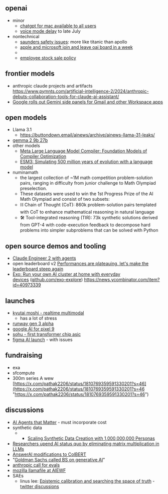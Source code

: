 

## openai

- minor
	- [chatgpt for mac available to all users](https://arstechnica.com/gadgets/2024/06/openais-chatgpt-for-mac-is-now-available-to-all-users/)
	- [voice mode delay](https://www.channelnewsasia.com/business/openai-delays-rolling-out-its-voice-mode-july-4436691) to late July
- nontechnical
	- [saunders safety issues](https://www.businessinsider.com/former-openai-employee-williams-saunders-artificial-intelligence-building-titanic-apollo-2024-7): more like titanic than apollo
	- [apple and microsoft join and leave oai board in a week](https://www.theverge.com/2024/7/2/24191105/apple-phil-schiller-join-openai-board)
	- 
	- [employee stock sale policy](https://www.cnbc.com/2024/06/24/openai-changes-secondary-stock-sale-rules-treats-ex-staffers-equally.html)

## frontier models

- anthropic claude projects and artifacts https://www.pymnts.com/artificial-intelligence-2/2024/anthropic-debuts-collaboration-tools-for-claude-ai-assistant/
- [Google rolls out Gemini side panels for Gmail and other Workspace apps](https://www.engadget.com/google-rolls-out-gemini-side-panels-for-gmail-and-other-workspace-apps-123038034.html?guccounter=1)

## open models

- Llama 3.1
	- https://buttondown.email/ainews/archive/ainews-llama-31-leaks/
- [gemma 2 9b 27b](https://venturebeat.com/ai/googles-gemma-2-series-launches-with-not-one-but-two-lightweight-model-options-a-9b-and-27b/)
- other models
	- [Meta Large Language Model Compiler: Foundation Models of Compiler Optimization](https://ai.meta.com/research/publications/meta-large-language-model-compiler-foundation-models-of-compiler-optimization/?utm_source=twitter&utm_medium=organic_social&utm_content=link&utm_campaign=fair)
	- [ESM3: Simulating 500 million years of evolution with a language model](https://www.evolutionaryscale.ai/blog/esm3-release)
- numinamath
	- the largest collection of ~1M math competition problem-solution pairs, ranging in difficulty from junior challenge to Math Olympiad preselection.
	- These datasets were used to win the 1st Progress Prize of the AI Math Olympiad and consist of two subsets:
	- ⛓️ Chain of Thought (CoT): 860k problem-solution pairs templated with CoT to enhance mathematical reasoning in natural language
	- 🛠️ Tool-integrated reasoning (TIR): 73k synthetic solutions derived from GPT-4 with code-execution feedback to decompose hard problems into simpler subproblems that can be solved with Python


## open source demos and tooling

- [Claude Engineer 2 with agents](https://x.com/skirano/status/1812943785237639218) 
- open leaderboard v2 [Performances are plateauing, let's make the leaderboard steep again](https://huggingface.co/spaces/open-llm-leaderboard/blog?utm_source=www.therundown.ai&utm_medium=newsletter&utm_campaign=the-ai-model-leaderboard)
- [Exo: Run your own AI cluster at home with everyday devices](https://github.com/exo-explore/exo) ([github.com/exo-explore](https://news.ycombinator.com/from?site=github.com/exo-explore)) https://news.ycombinator.com/item?id=40973339

## launches

- [kyutai moshi - realtime multimodal](https://www.marktechpost.com/2024/07/03/kyutai-open-sources-moshi-a-real-time-native-multimodal-foundation-ai-model-that-can-listen-and-speak/)
	- has a lot of stress
- [runway gen 3 alpha](https://x.com/runwayml/status/1807822396415467686)
- [google AI for pixel 9](https://www.androidauthority.com/google-ai-recall-pixel-9-3456399/)
- [sohu - first transformer chip asic](https://www.marktechpost.com/2024/06/26/meet-sohu-the-worlds-first-transformer-specialized-chip-asic/)
- [figma AI launch](https://www.theverge.com/2024/6/26/24183730/figma-ai-tools-app-redesign-slides) - with issues

## fundraising

- exa
- sfcompute
- 300m series A wew [https://x.com/pathak2206/status/1810769359591330201?s=46](https://x.com/pathak2206/status/1810769359591330201?s=46 "https://x.com/pathak2206/status/1810769359591330201?s=46")

## discussions

- [AI Agents that Matter](https://arxiv.org/abs/2407.01502v1) - must incorporate cost
- synthetic data
	- -   [Scaling Synthetic Data Creation with 1,000,000,000 Personas](https://arxiv.org/abs/2406.20094)
- [Researchers upend AI status quo by eliminating matrix multiplication in LLMs](https://arstechnica.com/information-technology/2024/06/researchers-upend-ai-status-quo-by-eliminating-matrix-multiplication-in-llms/2/)
- [AnswerAI modifications to ColBERT](https://x.com/ZainHasan6/status/1807496799273308281)
- "[Goldman Sachs called BS on generative AI](https://x.com/edzitron/status/1810362077867028497)" 
- [anthropic call for evals](https://www.enterpriseai.news/2024/07/02/anthropic-pushes-for-third-party-ai-model-evaluations/)
- [mozilla llamafile at AIEWF](https://thenewstack.io/mozilla-llamafile-builders-projects-shine-at-ai-engineers-worlds-fair/)
- SAEs
	- linus lee: [Epistemic calibration and searching the space of truth](https://thesephist.com/posts/epistemic-calibration/) - [twitter discussions](https://x.com/sharifshameem/status/1810582471639257300)